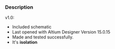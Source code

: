 ### Description

v1.0:
- Included schematic
- Last opened with Altium Designer Version 15.0.15
- Made and tested successfully. 
- It's **isolation**